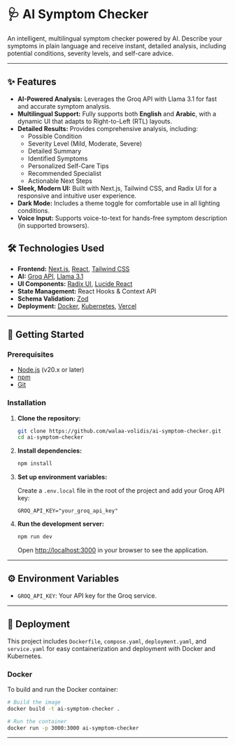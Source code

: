 # 🩺 AI Symptom Checker

An intelligent, multilingual symptom checker powered by AI. Describe your symptoms in plain language and receive instant, detailed analysis, including potential conditions, severity levels, and self-care advice.

---

## ✨ Features

-   **AI-Powered Analysis:** Leverages the Groq API with Llama 3.1 for fast and accurate symptom analysis.
-   **Multilingual Support:** Fully supports both **English** and **Arabic**, with a dynamic UI that adapts to Right-to-Left (RTL) layouts.
-   **Detailed Results:** Provides comprehensive analysis, including:
    -   Possible Condition
    -   Severity Level (Mild, Moderate, Severe)
    -   Detailed Summary
    -   Identified Symptoms
    -   Personalized Self-Care Tips
    -   Recommended Specialist
    -   Actionable Next Steps
-   **Sleek, Modern UI:** Built with Next.js, Tailwind CSS, and Radix UI for a responsive and intuitive user experience.
-   **Dark Mode:** Includes a theme toggle for comfortable use in all lighting conditions.
-   **Voice Input:** Supports voice-to-text for hands-free symptom description (in supported browsers).



## 🛠️ Technologies Used

-   **Frontend:** [Next.js](https://nextjs.org/), [React](https://reactjs.org/), [Tailwind CSS](https://tailwindcss.com/)
-   **AI:** [Groq API](https://groq.com/), [Llama 3.1](https://llama.meta.com/llama3/)
-   **UI Components:** [Radix UI](https://www.radix-ui.com/), [Lucide React](https://lucide.dev/)
-   **State Management:** React Hooks & Context API
-   **Schema Validation:** [Zod](https://zod.dev/)
-   **Deployment:** [Docker](https://www.docker.com/), [Kubernetes](https://kubernetes.io/), [Vercel](https://vercel.com/)

---

## 🚀 Getting Started

### Prerequisites

-   [Node.js](https://nodejs.org/en/) (v20.x or later)
-   [npm](https://www.npmjs.com/)
-   [Git](https://git-scm.com/)

### Installation

1.  **Clone the repository:**

    ```bash
    git clone https://github.com/walaa-volidis/ai-symptom-checker.git
    cd ai-symptom-checker
    ```

2.  **Install dependencies:**

    ```bash
    npm install
    ```

3.  **Set up environment variables:**

    Create a `.env.local` file in the root of the project and add your Groq API key:

    ```env
    GROQ_API_KEY="your_groq_api_key"
    ```

4.  **Run the development server:**

    ```bash
    npm run dev
    ```

    Open [http://localhost:3000](http://localhost:3000) in your browser to see the application.

---

## ⚙️ Environment Variables

-   `GROQ_API_KEY`: Your API key for the Groq service.

---

## 🐳 Deployment

This project includes `Dockerfile`, `compose.yaml`, `deployment.yaml`, and `service.yaml` for easy containerization and deployment with Docker and Kubernetes.

### Docker

To build and run the Docker container:

```bash
# Build the image
docker build -t ai-symptom-checker .

# Run the container
docker run -p 3000:3000 ai-symptom-checker
```

---
